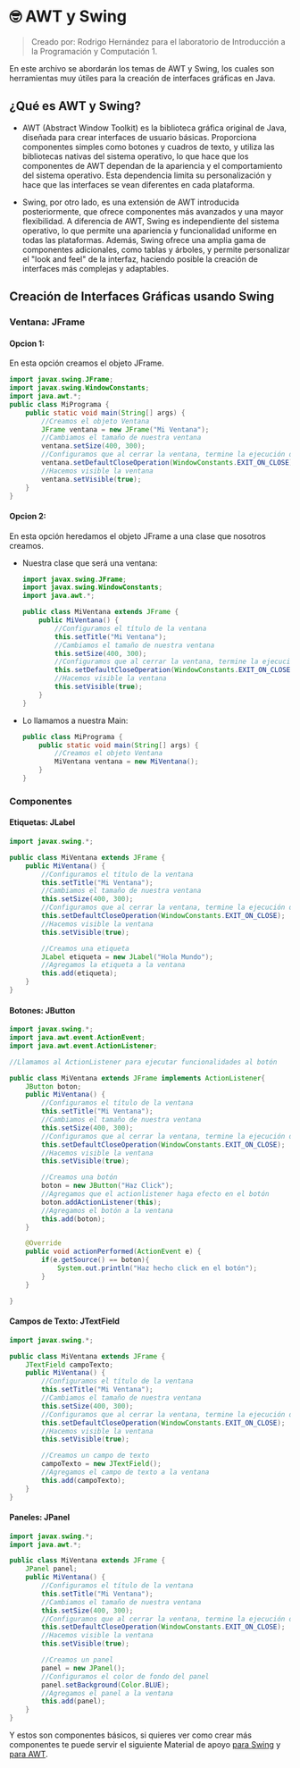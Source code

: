 # 🤓 AWT y Swing
>Creado por: Rodrigo Hernández para el laboratorio de Introducción a la Programación y Computación 1.

En este archivo se abordarán los temas de AWT y Swing, los cuales son herramientas muy útiles para la creación de interfaces gráficas en Java.

## ¿Qué es AWT y Swing?

- AWT (Abstract Window Toolkit) es la biblioteca gráfica original de Java, diseñada para crear interfaces de usuario básicas. Proporciona componentes simples como botones y cuadros de texto, y utiliza las bibliotecas nativas del sistema operativo, lo que hace que los componentes de AWT dependan de la apariencia y el comportamiento del sistema operativo. Esta dependencia limita su personalización y hace que las interfaces se vean diferentes en cada plataforma.

- Swing, por otro lado, es una extensión de AWT introducida posteriormente, que ofrece componentes más avanzados y una mayor flexibilidad. A diferencia de AWT, Swing es independiente del sistema operativo, lo que permite una apariencia y funcionalidad uniforme en todas las plataformas. Además, Swing ofrece una amplia gama de componentes adicionales, como tablas y árboles, y permite personalizar el "look and feel" de la interfaz, haciendo posible la creación de interfaces más complejas y adaptables.

## Creación de Interfaces Gráficas usando Swing

### Ventana: JFrame

#### Opcion 1:

En esta opción creamos el objeto JFrame.

```java
import javax.swing.JFrame;
import javax.swing.WindowConstants;
import java.awt.*;
public class MiPrograma {
    public static void main(String[] args) {
        //Creamos el objeto Ventana
        JFrame ventana = new JFrame("Mi Ventana");
        //Cambiamos el tamaño de nuestra ventana
        ventana.setSize(400, 300);
        //Configuramos que al cerrar la ventana, termine la ejecución del sistema
        ventana.setDefaultCloseOperation(WindowConstants.EXIT_ON_CLOSE);
        //Hacemos visible la ventana
        ventana.setVisible(true);
    }
}
```

#### Opcion 2:

En esta opción heredamos el objeto JFrame a una clase que nosotros creamos.

- Nuestra clase que será una ventana:
    ```java
    import javax.swing.JFrame;
    import javax.swing.WindowConstants;
    import java.awt.*;

    public class MiVentana extends JFrame {
        public MiVentana() {
            //Configuramos el título de la ventana
            this.setTitle("Mi Ventana");
            //Cambiamos el tamaño de nuestra ventana
            this.setSize(400, 300);
            //Configuramos que al cerrar la ventana, termine la ejecución del sistema
            this.setDefaultCloseOperation(WindowConstants.EXIT_ON_CLOSE);
            //Hacemos visible la ventana
            this.setVisible(true);
        }
    }
    ```
- Lo llamamos a nuestra Main:
    ```java
    public class MiPrograma {
        public static void main(String[] args) {
            //Creamos el objeto Ventana
            MiVentana ventana = new MiVentana();
        }
    }
    ```
### Componentes
#### Etiquetas: JLabel
```java
import javax.swing.*;

public class MiVentana extends JFrame {
    public MiVentana() {
        //Configuramos el título de la ventana
        this.setTitle("Mi Ventana");
        //Cambiamos el tamaño de nuestra ventana
        this.setSize(400, 300);
        //Configuramos que al cerrar la ventana, termine la ejecución del sistema
        this.setDefaultCloseOperation(WindowConstants.EXIT_ON_CLOSE);
        //Hacemos visible la ventana
        this.setVisible(true);

        //Creamos una etiqueta
        JLabel etiqueta = new JLabel("Hola Mundo");
        //Agregamos la etiqueta a la ventana
        this.add(etiqueta);
    }
}
```

#### Botones: JButton
```java
import javax.swing.*;
import java.awt.event.ActionEvent;
import java.awt.event.ActionListener;

//Llamamos al ActionListener para ejecutar funcionalidades al botón

public class MiVentana extends JFrame implements ActionListener{
    JButton boton;
    public MiVentana() {
        //Configuramos el título de la ventana
        this.setTitle("Mi Ventana");
        //Cambiamos el tamaño de nuestra ventana
        this.setSize(400, 300);
        //Configuramos que al cerrar la ventana, termine la ejecución del sistema
        this.setDefaultCloseOperation(WindowConstants.EXIT_ON_CLOSE);
        //Hacemos visible la ventana
        this.setVisible(true);

        //Creamos una botón
        boton = new JButton("Haz Click");
        //Agregamos que el actionlistener haga efecto en el botón
        boton.addActionListener(this);
        //Agregamos el botón a la ventana
        this.add(boton);
    }

    @Override
    public void actionPerformed(ActionEvent e) {
        if(e.getSource() == boton){
            System.out.println("Haz hecho click en el botón");
        }
    }

}
```

#### Campos de Texto: JTextField
```java
import javax.swing.*;

public class MiVentana extends JFrame {
    JTextField campoTexto;
    public MiVentana() {
        //Configuramos el título de la ventana
        this.setTitle("Mi Ventana");
        //Cambiamos el tamaño de nuestra ventana
        this.setSize(400, 300);
        //Configuramos que al cerrar la ventana, termine la ejecución del sistema
        this.setDefaultCloseOperation(WindowConstants.EXIT_ON_CLOSE);
        //Hacemos visible la ventana
        this.setVisible(true);

        //Creamos un campo de texto
        campoTexto = new JTextField();
        //Agregamos el campo de texto a la ventana
        this.add(campoTexto);
    }
}
```

#### Paneles: JPanel
```java
import javax.swing.*;
import java.awt.*;

public class MiVentana extends JFrame {
    JPanel panel;
    public MiVentana() {
        //Configuramos el título de la ventana
        this.setTitle("Mi Ventana");
        //Cambiamos el tamaño de nuestra ventana
        this.setSize(400, 300);
        //Configuramos que al cerrar la ventana, termine la ejecución del sistema
        this.setDefaultCloseOperation(WindowConstants.EXIT_ON_CLOSE);
        //Hacemos visible la ventana
        this.setVisible(true);

        //Creamos un panel
        panel = new JPanel();
        //Configuramos el color de fondo del panel
        panel.setBackground(Color.BLUE);
        //Agregamos el panel a la ventana
        this.add(panel);
    }
}
```

Y estos son componentes básicos, si quieres ver como crear más componentes te puede servir el siguiente Material de apoyo [para Swing](./Apoyo/2.-%20Java%20foundation%20Classes%20(Swing).pdf) y [para AWT](./Apoyo/1.-%20El%20paquete%20AWT.pdf).